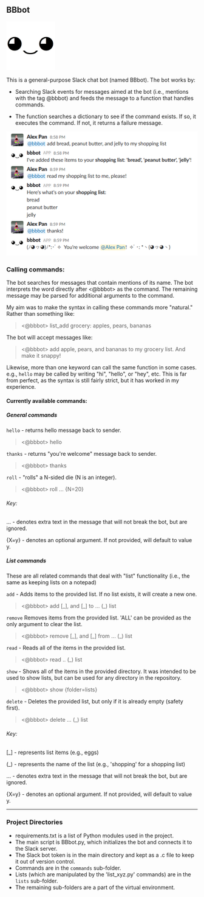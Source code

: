## BBbot

<img src="bbbot.png" width="128" height = "128"/>

This is a general-purpose Slack chat bot (named BBbot). The bot works by:

- Searching Slack events for messages aimed at the bot (i.e., mentions with the tag @bbbot) and feeds the message to a function that handles commands.

- The function searches a dictionary to see if the command exists. If so, it executes the command. If not, it returns a failure message.



<img src="bbbot chat.png">

### Calling commands:

The bot searches for messages that contain mentions of its name. The bot interprets the word directly after <@bbbot> as the command. The remaining message may be parsed for additional arguments to the command.

My aim was to make the syntax in calling these commands more "natural." Rather than something like:

> <@bbbot> list_add grocery: apples, pears, bananas 

The bot will accept messages like:

> <@bbbot> add apple, pears, and bananas to my grocery list. And make it snappy!


Likewise, more than one keyword can call the same function in some cases. e.g., `hello` may be called by writing "hi", "hello", or "hey", etc. This is far from perfect, as the syntax is still fairly strict, but it has worked in my experience.

#### Currently available commands:


##### General commands

`hello` - returns hello message back to sender.

> <@bbbot> hello

`thanks` - returns "you're welcome" message back to sender.

> <@bbbot> thanks

`roll` - "rolls" a N-sided die (N is an integer).

> <@bbbot> roll ... {N=20}


###### Key:
 ... - denotes extra text in the message that will not break the bot, but are ignored.

 {X=y} - denotes an optional argument. If not provided, will default to value y.



##### List commands

These are all related commands that deal with "list" functionality (i.e., the same as keeping lists on a notepad)


`add` - Adds items to the provided list. If no list exists, it will create a new one.

> <@bbbot> add [\_], and [\_] to ... (_) list

`remove` Removes items from the provided list. 'ALL' can be provided as the only argument to clear the list.

> <@bbbot> remove [\_], and [\_] from ... (_) list

`read` - Reads all of the items in the provided list. 

> <@bbbot> read .. (_) list

`show` - Shows all of the items in the provided directory. It was intended to be used to show lists, but can be used for any directory in the repository. 

> <@bbbot> show {folder=lists}

`delete` - Deletes the provided list, but only if it is already empty (safety first).

> <@bbbot> delete ... (_) list

###### Key: 
[_] - represents list items (e.g., eggs)

(_) - represents the name of the list (e.g., 'shopping' for a shopping list)

... - denotes extra text in the message that will not break the bot, but are ignored.

{X=y} - denotes an optional argument. If not provided, will default to value y.


***

### Project Directories
- requirements.txt is a list of Python modules used in the project.
- The main script is BBbot.py, which initializes the bot and connects it to the Slack server.
- The Slack bot token is in the main directory and kept as a .c file to keep it out of version control.
- Commands are in the `commands` sub-folder.
- Lists (which are manipulated by the 'list_xyz.py' commands) are in the `lists` sub-folder.
- The remaining sub-folders are a part of the virtual environment.
